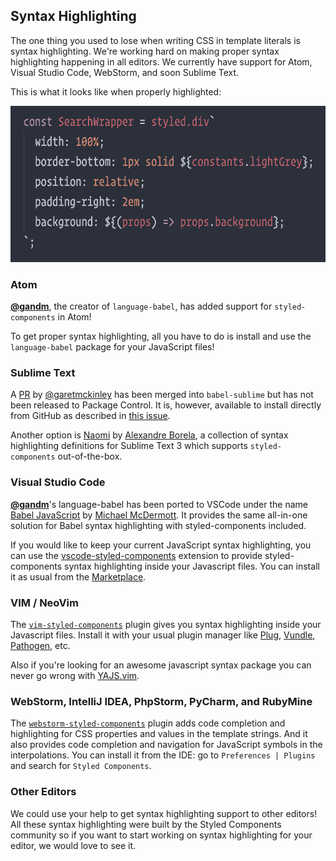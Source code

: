 ## Syntax Highlighting

The one thing you used to lose when writing CSS in template literals is syntax highlighting. We're working hard on making proper syntax highlighting happening in all editors. We currently have support for Atom, Visual Studio Code, WebStorm, and soon Sublime Text.

This is what it looks like when properly highlighted:

<img
  alt="Syntax highlighted styled component"
  src="/static/syntax-highlight-example.jpg"
  height="250px"
/>

### Atom

[**@gandm**](https://github.com/gandm), the creator of `language-babel`, has added support for `styled-components` in Atom!

To get proper syntax highlighting, all you have to do is install and use the `language-babel` package for your JavaScript files!

### Sublime Text

A [PR](https://github.com/babel/babel-sublime/pull/289) by [@garetmckinley](https://github.com/garetmckinley) has been merged into `babel-sublime` but has not been released to Package Control. It is, however, available to install directly from GitHub as described in [this issue](https://github.com/babel/babel-sublime/issues/333).

Another option is [Naomi](https://github.com/borela/naomi) by [Alexandre Borela](https://github.com/borela), a collection of syntax highlighting definitions for Sublime Text 3 which supports `styled-components` out-of-the-box.

### Visual Studio Code

[**@gandm**](https://github.com/gandm)'s language-babel has been ported to VSCode under the name [Babel JavaScript](https://marketplace.visualstudio.com/items?itemName=mgmcdermott.vscode-language-babel) by [Michael McDermott](https://twitter.com/michaelgmcd). It provides the same all-in-one solution for Babel syntax highlighting with styled-components included.

If you would like to keep your current JavaScript syntax highlighting, you can use the [vscode-styled-components](https://github.com/styled-components/vscode-styled-components) extension to provide styled-components syntax highlighting inside your Javascript files. You can install it as usual from the [Marketplace](https://marketplace.visualstudio.com/items?itemName=jpoissonnier.vscode-styled-components).

### VIM / NeoVim

The [`vim-styled-components`](https://github.com/fleischie/vim-styled-components) plugin gives you syntax highlighting inside your Javascript files. Install it with your usual plugin manager like [Plug](https://github.com/junegunn/vim-plug), [Vundle](https://github.com/VundleVim/Vundle.vim), [Pathogen](https://github.com/tpope/vim-pathogen), etc.

Also if you're looking for an awesome javascript syntax package you can never go wrong with [YAJS.vim](https://github.com/othree/yajs.vim).

### WebStorm, IntelliJ IDEA, PhpStorm, PyCharm, and RubyMine

The [`webstorm-styled-components`](https://github.com/styled-components/webstorm-styled-components) plugin adds code completion and highlighting for CSS properties and values in the template strings. And it also provides code completion and navigation for JavaScript symbols in the interpolations. You can install it from the IDE: go to `Preferences | Plugins` and search for `Styled Components`.

### Other Editors

We could use your help to get syntax highlighting support to other editors! All these syntax highlighting were built by the Styled Components community so if you want to start working on syntax highlighting for your editor, we would love to see it.
